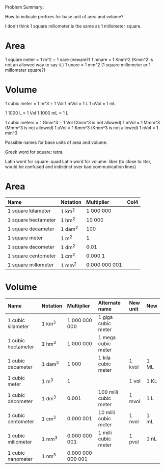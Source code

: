 Problem Summary:

How to indicate prefixes for base unit of area and volume?

I don't think 1 square millometer is the same as 1 millometer square.

Area
====

1 square meter = 1 m^2 = 1 nare (neware?)
1 mnare = 1 Kmm^2 (Kmm^2 is not an allowed way to say it.)
1 unare = 1 mm^2 (1 square millometer or 1 millometer square?)

Volume
======

1 cubic meter = 1 m^3 = 1 Vol
1 mVol = 1 L
1 uVol = 1 mL

1 1000 L      = 1 Vol
1 1000 mL     = 1 L

1 cubic meters = 1 Gmm^3 = 1 Vol (Gmm^3 is not allowed)
1 mVol         = 1 Mmm^3         (Mmm^3 is not allowed)
1 uVol         = 1 Kmm^3         (Kmm^3 is not allowed)
1 nVol         = 1 mm^3

Possible names for base units of area and volume:

Greek word for square: tetra

Latin word for square: quad
Latin word for volume: liber (to close to liter, would be confused and indistinct over bad communication lines)


Area
====

| Name                 | Notation          | Multiplier    | Col4 |
| :---                 | :---              | :--           | :--- |
| 1 square kilameter   | 1 km<sup>2</sup>  | 1 000 000     |      |
| 1 square hectameter  | 1 hm<sup>2</sup>  | 10 000        |      |
| 1 square decameter   | 1 dam<sup>2</sup> | 100           |      |
| 1 square meter       | 1 m<sup>2</sup>   | 1             |      |
| 1 square decometer   | 1 dm<sup>2</sup>  | 0.01          |      |
| 1 square centometer  | 1 cm<sup>2</sup>  | 0.000 1       |      |
| 1 square millometer  | 1 mm<sup>2</sup>  | 0.000 000 001 |      |

Volume
======
| Name                 | Notation          | Multiplier        | Alternate name          | New unit | New  |
| :---                 | :---              | :---              | :---                    | :---     | :--- |
| 1 cubic kilameter    | 1 km<sup>3</sup>  | 1 000 000 000     | 1 giga cubic meter      |          |      |
| 1 cubic hectameter   | 1 hm<sup>3</sup>  | 1 000 000         | 1 mega cubic meter      |          |      |
| 1 cubic decameter    | 1 dam<sup>3</sup> | 1 000             | 1 kila cubic meter      | 1 kvol   | 1 ML |
| 1 cubic meter        | 1 m<sup>3</sup>   | 1                 |                         | 1 vol    | 1 KL |
| 1 cubic decometer    | 1 dm<sup>3</sup>  | 0.001             | 100 milli cubic meter   | 1 mvol   | 1 L  |
| 1 cubic centometer   | 1 cm<sup>3</sup>  | 0.000 001         | 10 milli cubic meter    | 1 nvol   | 1 mL |
| 1 cubic millometer   | 1 mm<sup>3</sup>  | 0.000 000 001     | 1 milli cubic meter     | 1 pvol   | 1 nL |
| 1 cubic nanometer    | 1 nm<sup>3</sup>  | 0.000 000 000 001 |                         |          |      |
